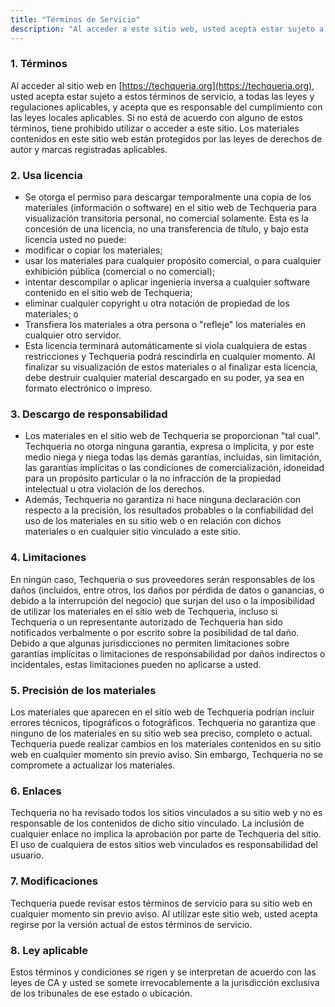 ```yaml
---
title: "Términos de Servicio"
description: "Al acceder a este sitio web, usted acepta estar sujeto a estos términos de servicio, a todas las leyes y regulaciones aplicables, y acepta que usted es responsable de cumplir con todas las leyes locales aplicables."
---
```


### 1. Términos

Al acceder al sitio web en [https://techqueria.org](https://techqueria.org), usted acepta estar sujeto a estos términos de servicio, a todas las leyes y regulaciones aplicables, y acepta que es responsable del cumplimiento con las leyes locales aplicables. Si no está de acuerdo con alguno de estos términos, tiene prohibido utilizar o acceder a este sitio. Los materiales contenidos en este sitio web están protegidos por las leyes de derechos de autor y marcas registradas aplicables.

### 2. Usa licencia

- Se otorga el permiso para descargar temporalmente una copia de los materiales (información o software) en el sitio web de Techqueria para visualización transitoria personal, no comercial solamente. Esta es la concesión de una licencia, no una transferencia de título, y bajo esta licencia usted no puede:
- modificar o copiar los materiales;
- usar los materiales para cualquier propósito comercial, o para cualquier exhibición pública (comercial o no comercial);
- intentar descompilar o aplicar ingeniería inversa a cualquier software contenido en el sitio web de Techqueria;
- eliminar cualquier copyright u otra notación de propiedad de los materiales; o
- Transfiera los materiales a otra persona o "refleje" los materiales en cualquier otro servidor.
- Esta licencia terminará automáticamente si viola cualquiera de estas restricciones y Techqueria podrá rescindirla en cualquier momento. Al finalizar su visualización de estos materiales o al finalizar esta licencia, debe destruir cualquier material descargado en su poder, ya sea en formato electrónico o impreso.

### 3. Descargo de responsabilidad

- Los materiales en el sitio web de Techqueria se proporcionan "tal cual". Techqueria no otorga ninguna garantía, expresa o implícita, y por este medio niega y niega todas las demás garantías, incluidas, sin limitación, las garantías implícitas o las condiciones de comercialización, idoneidad para un propósito particular o la no infracción de la propiedad intelectual u otra violación de los derechos.
- Además, Techqueria no garantiza ni hace ninguna declaración con respecto a la precisión, los resultados probables o la confiabilidad del uso de los materiales en su sitio web o en relación con dichos materiales o en cualquier sitio vinculado a este sitio.

### 4. Limitaciones

En ningún caso, Techqueria o sus proveedores serán responsables de los daños (incluidos, entre otros, los daños por pérdida de datos o ganancias, o debido a la interrupción del negocio) que surjan del uso o la imposibilidad de utilizar los materiales en el sitio web de Techqueria, incluso si Techqueria o un representante autorizado de Techqueria han sido notificados verbalmente o por escrito sobre la posibilidad de tal daño. Debido a que algunas jurisdicciones no permiten limitaciones sobre garantías implícitas o limitaciones de responsabilidad por daños indirectos o incidentales, estas limitaciones pueden no aplicarse a usted.

### 5. Precisión de los materiales

Los materiales que aparecen en el sitio web de Techqueria podrían incluir errores técnicos, tipográficos o fotográficos. Techqueria no garantiza que ninguno de los materiales en su sitio web sea preciso, completo o actual. Techqueria puede realizar cambios en los materiales contenidos en su sitio web en cualquier momento sin previo aviso. Sin embargo, Techqueria no se compromete a actualizar los materiales.

### 6. Enlaces

Techqueria no ha revisado todos los sitios vinculados a su sitio web y no es responsable de los contenidos de dicho sitio vinculado. La inclusión de cualquier enlace no implica la aprobación por parte de Techqueria del sitio. El uso de cualquiera de estos sitios web vinculados es responsabilidad del usuario.

### 7. Modificaciones

Techqueria puede revisar estos términos de servicio para su sitio web en cualquier momento sin previo aviso. Al utilizar este sitio web, usted acepta regirse por la versión actual de estos términos de servicio.

### 8. Ley aplicable

Estos términos y condiciones se rigen y se interpretan de acuerdo con las leyes de CA y usted se somete irrevocablemente a la jurisdicción exclusiva de los tribunales de ese estado o ubicación.
